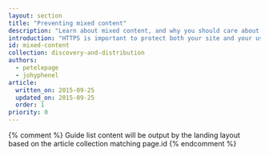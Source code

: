 ```yaml
---
layout: section
title: "Preventing mixed content"
description: "Learn about mixed content, and why you should care about HTTP resources served over secure connections."
introduction: "HTTPS is important to protect both your site and your users from attack. Mixed content degrades the security and user experience of your HTTPS site. Learn about mixed content, and why you should care about HTTP resources served over secure connections."
id: mixed-content
collection: discovery-and-distribution
authors:
  - petelepage
  - johyphenel
article:
  written_on: 2015-09-25
  updated_on: 2015-09-25
  order: 1
priority: 0
---
```


{% comment %}
Guide list content will be output by the landing layout based on the article collection matching page.id
{% endcomment %}
